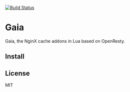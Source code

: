 [![Build Status](https://travis-ci.org/kaelzhang/lua-nginx-cache.svg?branch=master)](https://travis-ci.org/kaelzhang/lua-nginx-cache)
<!-- optional appveyor tst
[![Windows Build Status](https://ci.appveyor.com/api/projects/status/github/kaelzhang/lua-nginx-cache?branch=master&svg=true)](https://ci.appveyor.com/project/kaelzhang/lua-nginx-cache)
-->
<!-- optional npm version
[![NPM version](https://badge.fury.io/js/lua-nginx-cache.svg)](http://badge.fury.io/js/lua-nginx-cache)
-->
<!-- optional npm downloads
[![npm module downloads per month](http://img.shields.io/npm/dm/lua-nginx-cache.svg)](https://www.npmjs.org/package/lua-nginx-cache)
-->
<!-- optional dependency status
[![Dependency Status](https://david-dm.org/kaelzhang/lua-nginx-cache.svg)](https://david-dm.org/kaelzhang/lua-nginx-cache)
-->

# Gaia

Gaia, the NginX cache addons in Lua based on OpenResty.

## Install



## License

MIT
